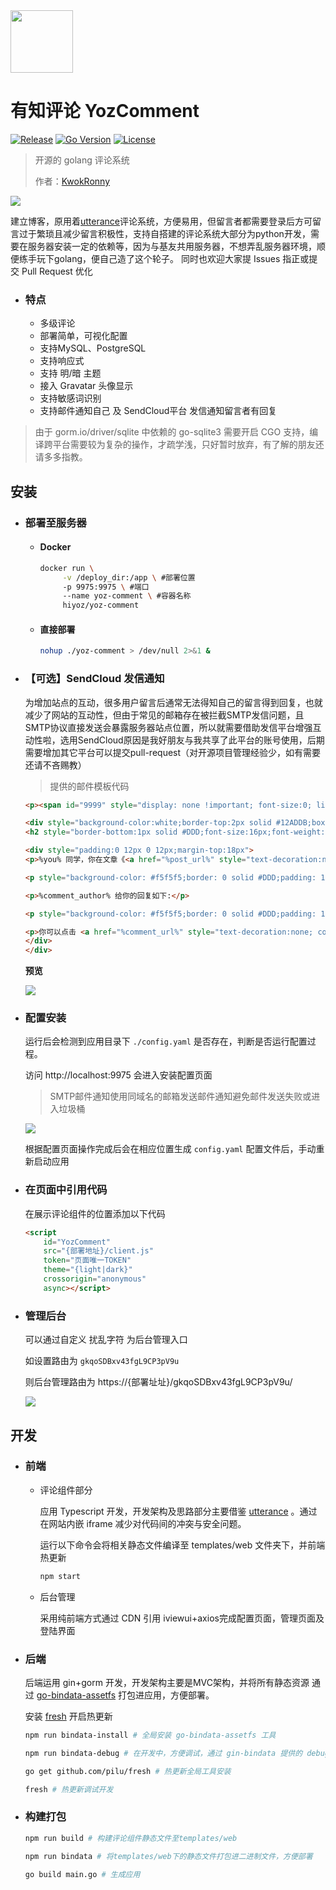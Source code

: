 

<img src="./docs/logo.png" width="100px"/>

# 有知评论 YozComment

[![Release](https://github.com/hiyoz/yoz-comment/actions/workflows/release.yml/badge.svg)](https://github.com/hiyoz/yoz-comment/actions/workflows/release.yml)
[![Go Version](https://img.shields.io/github/go-mod/go-version/hiyoz/yoz-comment)]()
[![License](https://img.shields.io/github/go-mod/go-version/hiyoz/yoz-comment)]()


> 开源的 golang 评论系统
> 
> 作者：[KwokRonny](https://kwokronny.top)

![](./docs/preview.jpg)

建立博客，原用着[utterance](https://github.com/utterance/utterances)评论系统，方便易用，但留言者都需要登录后方可留言过于繁琐且减少留言积极性，支持自搭建的评论系统大部分为python开发，需要在服务器安装一定的依赖等，因为与基友共用服务器，不想弄乱服务器环境，顺便练手玩下golang，便自己造了这个轮子。
同时也欢迎大家提 Issues 指正或提交 Pull Request 优化

- ### 特点
	* 多级评论
	* 部署简单，可视化配置
	* 支持MySQL、PostgreSQL
	* 支持响应式
	* 支持 明/暗 主题
	* 接入 Gravatar 头像显示
	* 支持敏感词识别
	* 支持邮件通知自己 及 SendCloud平台 发信通知留言者有回复

> 由于 gorm.io/driver/sqlite 中依赖的 go-sqlite3 需要开启 CGO 支持，编译跨平台需要较为复杂的操作，才疏学浅，只好暂时放弃，有了解的朋友还请多多指教。
	

## 安装

- ### 部署至服务器

	- #### Docker 

		```bash
		docker run \
			 -v /deploy_dir:/app \ #部署位置
			 -p 9975:9975 \ #端口
			 --name yoz-comment \ #容器名称
			 hiyoz/yoz-comment
		```
	
	- #### 直接部署
		```bash
		nohup ./yoz-comment > /dev/null 2>&1 &
		```

- ### 【可选】SendCloud 发信通知

	为增加站点的互动，很多用户留言后通常无法得知自己的留言得到回复，也就减少了网站的互动性，但由于常见的邮箱存在被拦截SMTP发信问题，且SMTP协议直接发送会暴露服务器站点位置，所以就需要借助发信平台增强互动性啦，选用SendCloud原因是我好朋友与我共享了此平台的账号使用，后期需要增加其它平台可以提交pull-request（对开源项目管理经验少，如有需要还请不吝赐教）

	> 提供的邮件模板代码
	
	```html
	<p><span id="9999" style="display: none !important; font-size:0; line-height:0">你在 KwokRonny 博客上的留言有回复啦</span></p>

	<div style="background-color:white;border-top:2px solid #12ADDB;box-shadow:0 1px 3px #AAAAAA; line-height:180%; padding:0 15px 12px;width:500px;margin:100px auto;color:#555555;font-family:Century Gothic,Trebuchet MS,Hiragino Sans GB,微软雅黑,Microsoft Yahei,Tahoma,Helvetica,Arial,SimSun,sans-serif;font-size:14px;">
	<h2 style="border-bottom:1px solid #DDD;font-size:16px;font-weight:normal;padding:13px 0 10px 0;"><span style="color: #12ADDB;font-weight: bold;">&gt; </span>你在 <a href="https://kwokronny.top" style="text-decoration:none;color: #12ADDB;" target="_blank">KwokRonny</a> 博客上的留言有回复啦！</h2>

	<div style="padding:0 12px 0 12px;margin-top:18px">
	<p>%you% 同学，你在文章《<a href="%post_url%" style="text-decoration:none; color:#12addb" target="_blank">%post%</a>》上的评论:</p>

	<p style="background-color: #f5f5f5;border: 0 solid #DDD;padding: 10px 15px;margin:18px 0">%you_comment%</p>

	<p>%comment_author% 给你的回复如下:</p>

	<p style="background-color: #f5f5f5;border: 0 solid #DDD;padding: 10px 15px;margin:18px 0">%comment%</p>

	<p>你可以点击 <a href="%comment_url%" style="text-decoration:none; color:#12addb" target="_blank">查看回复的完整內容 </a>，欢迎再来玩呀~</p>
	</div>
	</div>
	```

	__预览__

	![](./docs/mail_preview.png)

- ### 配置安装

	运行后会检测到应用目录下 `./config.yaml` 是否存在，判断是否运行配置过程。

	访问 http://localhost:9975 会进入安装配置页面
	
	> SMTP邮件通知使用同域名的邮箱发送邮件通知避免邮件发送失败或进入垃圾桶

	![](./docs/install.jpg)

	根据配置页面操作完成后会在相应位置生成 `config.yaml` 配置文件后，手动重新启动应用

- ### 在页面中引用代码
	
	在展示评论组件的位置添加以下代码

	```html
	<script 
		id="YozComment" 
		src="{部署地址}/client.js" 
		token="页面唯一TOKEN" 
		theme="{light|dark}" 
		crossorigin="anonymous" 
		async></script>
	```

- ### 管理后台

	可以通过自定义 扰乱字符 为后台管理入口

	如设置路由为 `gkqoSDBxv43fgL9CP3pV9u`

	则后台管理路由为 https://{部署址址}/gkqoSDBxv43fgL9CP3pV9u/

	![](./docs/manage.jpg)

## 开发

- ### 前端

	- 评论组件部分

		应用 Typescript 开发，开发架构及思路部分主要借鉴 [utterance](https://github.com/utterance/utterances) 。通过在网站内嵌 iframe 减少对代码间的冲突与安全问题。
		
		运行以下命令会将相关静态文件编译至 templates/web 文件夹下，并前端热更新

		```bash
		npm start
		```
	
	- 后台管理

		采用纯前端方式通过  CDN 引用 iviewui+axios完成配置页面，管理页面及登陆界面

- ### 后端

	后端运用 gin+gorm 开发，开发架构主要是MVC架构，并将所有静态资源 通过 [go-bindata-assetfs](https://github.com/elazarl/go-bindata-assetfs/) 打包进应用，方便部署。

	安装 [fresh](https://github.com/pilu/fresh) 开启热更新

	```bash 
	npm run bindata-install # 全局安装 go-bindata-assetfs 工具

	npm run bindata-debug # 在开发中，方便调试，通过 gin-bindata 提供的 debug 方法 对静态资源通过链接的方法调用

	go get github.com/pilu/fresh # 热更新全局工具安装

	fresh # 热更新调试开发
	```

- ### 构建打包

	```bash
	npm run build # 构建评论组件静态文件至templates/web

	npm run bindata # 将templates/web下的静态文件打包进二进制文件，方便部署

	go build main.go # 生成应用
	```